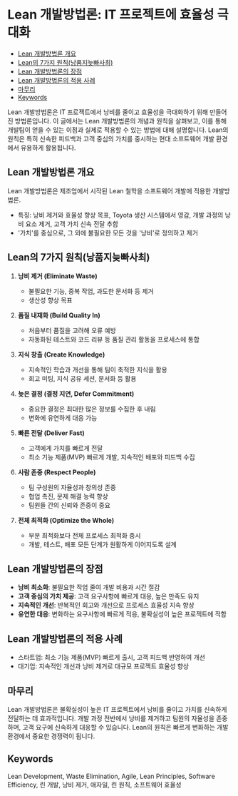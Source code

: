 # Lean 개발방법론: IT 프로젝트에 효율성 극대화

<!-- mtoc-start -->

- [Lean 개발방법론 개요](#lean-개발방법론-개요)
- [Lean의 7가지 원칙(낭품지늦빠사최)](#lean의-7가지-원칙낭품지늦빠사최)
- [Lean 개발방법론의 장점](#lean-개발방법론의-장점)
- [Lean 개발방법론의 적용 사례](#lean-개발방법론의-적용-사례)
- [마무리](#마무리)
- [Keywords](#keywords)

<!-- mtoc-end -->

Lean 개발방법론은 IT 프로젝트에서 낭비를 줄이고 효율성을 극대화하기 위해 만들어진 방법론입니다. 이 글에서는 Lean 개발방법론의 개념과 원칙을 살펴보고, 이를 통해 개발팀이 얻을 수 있는 이점과 실제로 적용할 수 있는 방법에 대해 설명합니다. Lean의 원칙은 특히 신속한 피드백과 고객 중심의 가치를 중시하는 현대 소프트웨어 개발 환경에서 유용하게 활용됩니다.

## Lean 개발방법론 개요

Lean 개발방법론은 제조업에서 시작된 Lean 철학을 소프트웨어 개발에 적용한 개발방법론.

- 특징: 낭비 제거와 효율성 향상 목표, Toyota 생산 시스템에서 영감, 개발 과정의 낭비 요소 제거, 고객 가치 신속 전달 추함
- '가치'를 중심으로, 그 외에 불필요한 모든 것을 '낭비'로 정의하고 제거

## Lean의 7가지 원칙(낭품지늦빠사최)

1. **낭비 제거 (Eliminate Waste)**

   - 불필요한 기능, 중복 작업, 과도한 문서화 등 제거
   - 생산성 향상 목표

2. **품질 내재화 (Build Quality In)**

   - 처음부터 품질을 고려해 오류 예방
   - 자동화된 테스트와 코드 리뷰 등 품질 관리 활동을 프로세스에 통합

3. **지식 창출 (Create Knowledge)**

   - 지속적인 학습과 개선을 통해 팀이 축적한 지식을 활용
   - 회고 미팅, 지식 공유 세션, 문서화 등 활용

4. **늦은 결정 (결정 지연, Defer Commitment)**

   - 중요한 결정은 최대한 많은 정보를 수집한 후 내림
   - 변화에 유연하게 대응 가능

5. **빠른 전달 (Deliver Fast)**

   - 고객에게 가치를 빠르게 전달
   - 최소 기능 제품(MVP) 빠르게 개발, 지속적인 배포와 피드백 수집

6. **사람 존중 (Respect People)**

   - 팀 구성원의 자율성과 창의성 존중
   - 협업 촉진, 문제 해결 능력 향상
   - 팀원들 간의 신뢰와 존중이 중요

7. **전체 최적화 (Optimize the Whole)**

   - 부분 최적화보다 전체 프로세스 최적화 중시
   - 개발, 테스트, 배포 모든 단계가 원활하게 이어지도록 설계

## Lean 개발방법론의 장점

- **낭비 최소화**: 불필요한 작업 줄여 개발 비용과 시간 절감
- **고객 중심의 가치 제공**: 고객 요구사항에 빠르게 대응, 높은 만족도 유지
- **지속적인 개선**: 반복적인 회고와 개선으로 프로세스 효율성 지속 향상
- **유연한 대응**: 변화하는 요구사항에 빠르게 적응, 불확실성이 높은 프로젝트에 적합

## Lean 개발방법론의 적용 사례

- 스타트업: 최소 기능 제품(MVP) 빠르게 출시, 고객 피드백 반영하여 개선
- 대기업: 지속적인 개선과 낭비 제거로 대규모 프로젝트 효율성 향상

## 마무리

Lean 개발방법론은 불확실성이 높은 IT 프로젝트에서 낭비를 줄이고 가치를 신속하게 전달하는 데 효과적입니다. 개발 과정 전반에서 낭비를 제거하고 팀원의 자율성을 존중하며, 고객 요구에 신속하게 대응할 수 있습니다. Lean의 원칙은 빠르게 변화하는 개발 환경에서 중요한 경쟁력이 됩니다.

## Keywords

Lean Development, Waste Elimination, Agile, Lean Principles, Software Efficiency, 린 개발, 낭비 제거, 애자일, 린 원칙, 소프트웨어 효율성
